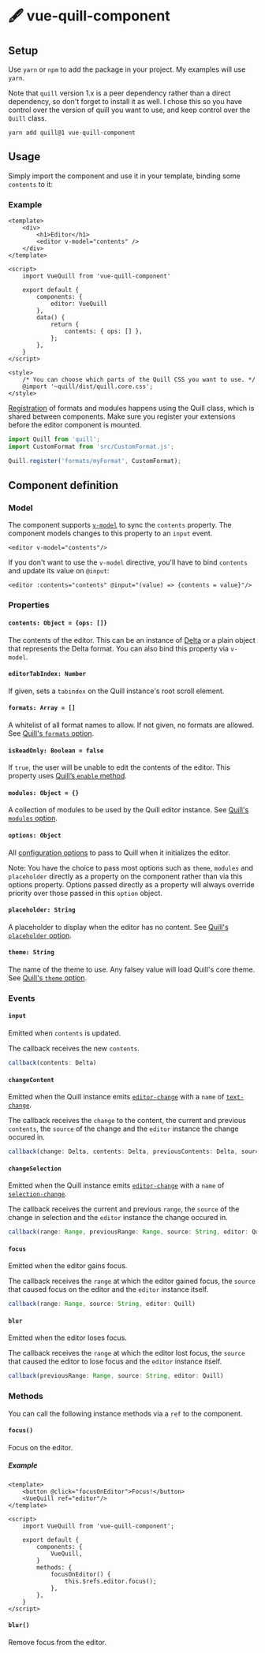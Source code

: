 # 🖋 vue-quill-component

## Setup
Use `yarn` or `npm` to add the package in your project. My examples will use `yarn`.

Note that `quill` version 1.x is a peer dependency rather than a direct dependency, so don't forget to install it as well. I chose this so you have control over the version of quill you want to use, and keep control over the `Quill` class.

```
yarn add quill@1 vue-quill-component
```

## Usage
Simply import the component and use it in your template, binding some `contents` to it:

### Example

```vue
<template>
    <div>
        <h1>Editor</h1>
        <editor v-model="contents" />
    </div>
</template>

<script>
    import VueQuill from 'vue-quill-component'
    
    export default {
        components: {
            editor: VueQuill
        },
        data() {
            return {
                contents: { ops: [] },
            };
        },
    }
</script>

<style>
    /* You can choose which parts of the Quill CSS you want to use. */
    @import '~quill/dist/quill.core.css';
</style>
```

[Registration](https://quilljs.com/docs/api/#register) of formats and modules happens using the Quill class, which is shared between components. Make sure you register your extensions before the editor component is mounted.

```js
import Quill from 'quill';
import CustomFormat from 'src/CustomFormat.js';

Quill.register('formats/myFormat', CustomFormat);
```

## Component definition
### Model
The component supports [`v-model`](https://vuejs.org/v2/guide/components.html#Using-v-model-on-Components) to sync the `contents` property. The component models changes to this property to an `input` event.

```vue
<editor v-model="contents"/>
```

If you don't want to use the `v-model` directive, you'll have to bind `contents` and update its value on `@input`:

```
<editor :contents="contents" @input="(value) => {contents = value}"/>
```

### Properties
#### `contents: Object = {ops: []}`
The contents of the editor. This can be an instance of [Delta](https://quilljs.com/docs/delta/) or a plain object that represents the Delta format. You can also bind this property via `v-model`.

#### `editorTabIndex: Number`
If given, sets a `tabindex` on the Quill instance's root scroll element.

#### `formats: Array = []`
A whitelist of all format names to allow. If not given, no formats are allowed. See [Quill's `formats` option](https://quilljs.com/docs/configuration/#formats).

#### `isReadOnly: Boolean = false`
If `true`, the user will be unable to edit the contents of the editor. This property uses [Quill’s `enable` method](https://quilljs.com/docs/api/#enable).

#### `modules: Object = {}`
A collection of modules to be used by the Quill editor instance. See [Quill's `modules` option](https://quilljs.com/docs/modules/).

#### `options: Object`
All [configuration options](https://quilljs.com/docs/configuration/#options) to pass to Quill when it initializes the editor.

Note: You have the choice to pass most options such as `theme`, `modules` and `placeholder` directly as a property on the component rather than via this options property. Options passed directly as a property will always override priority over those passed in this `option` object.

#### `placeholder: String`
A placeholder to display when the editor has no content. See [Quill's `placeholder` option](https://quilljs.com/docs/configuration/#placeholder).

#### `theme: String`
The name of the theme to use. Any falsey value will load Quill's core theme. See  [Quill's `theme` option](https://quilljs.com/docs/configuration/#theme).

### Events
#### `input`
Emitted when `contents` is updated.

The callback receives the new `contents`.

```js
callback(contents: Delta)
```

#### `changeContent`
Emitted when the Quill instance emits [`editor-change`](https://quilljs.com/docs/api/#editor-change) with a `name` of [`text-change`](https://quilljs.com/docs/api/#text-change).

The callback receives the `change` to the content, the current and previous `contents`, the `source` of the change and the `editor` instance the change occured in.

```js
callback(change: Delta, contents: Delta, previousContents: Delta, source: String, editor: Quill)
```
 
#### `changeSelection`
Emitted when the Quill instance emits [`editor-change`](https://quilljs.com/docs/api/#editor-change) with a `name` of [`selection-change`](https://quilljs.com/docs/api/#selection-change).

The callback receives the current and previous `range`, the `source` of the change in selection and the `editor` instance the change occured in.

```js
callback(range: Range, previousRange: Range, source: String, editor: Quill)
```
  
#### `focus`
Emitted when the editor gains focus.

The callback receives the `range` at which the editor gained focus, the `source` that caused focus on the editor and the `editor` instance itself.
 
```js
callback(range: Range, source: String, editor: Quill)
```
 
#### `blur`
Emitted when the editor loses focus.

The callback receives the `range` at which the editor lost focus, the `source` that caused the editor to lose focus and the `editor` instance itself.

```js
callback(previousRange: Range, source: String, editor: Quill)
```

### Methods
You can call the following instance methods via a `ref` to the component.

#### `focus()`
Focus on the editor.

##### Example

```vue
<template>
    <button @click="focusOnEditor">Focus!</button>
    <VueQuill ref="editor"/>
</template>

<script>
    import VueQuill from 'vue-quill-component';
    
    export default {
        components: {
            VueQuill,
        }
        methods: {
            focusOnEditor() {
                this.$refs.editor.focus();
            },
        },
    }
</script>
```

#### `blur()`
Remove focus from the editor.